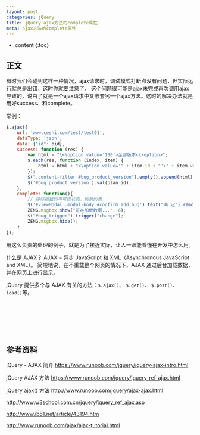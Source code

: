 ```yaml
---
layout: post
categories: jQuery
title: jQuery ajax方法的complete属性
meta: ajax方法的complete属性
---
```

* content
{:toc}

## 正文

有时我们会碰到这样一种情况，ajax请求时，调试模式打断点没有问题，但实际运行就总是出错，这时你就要注意了，
这个问题很可能是ajax未完成再次调用ajax导致的，说白了就是一个ajax请求中又嵌套另一个ajax方法。这时的解决办法就是用好success、和complete。
    
举例：
    
```javascript
$.ajax({
    url: 'www.ceshi.com/test/test01',
    dataType: 'json',
    data: {"id": pid},
    success: function (res) {
        var html = "\<\option value='100'>全部版本<\/option>";
        $.each(res, function (index, item) {
            html = html + "<\option value='" + item.id + "'>" + item.version_name + "<\/option>";
        });
        $(".content-filter #bug_product_version").empty().append(html);
        $('#bug_product_version').val(plan_id);
    },
    complete: function(){
        // 移除按钮的不可选状态，刷新列表
        $('#viewModal .modal-body #confirm_add_bug').text("确 定").removeAttr("disabled");
        ZENG.msgbox.show("正在加载数据...", 6);
        $("#bug_trigger").trigger("change");
        ZENG.msgbox.hide();
    }
}); 
```

用这么负责的处理的例子，就是为了接近实际，让人一眼能看懂在开发中怎么用。

什么是 AJAX？
AJAX = 异步 JavaScript 和 XML（Asynchronous JavaScript and XML）。
简短地说，在不重载整个网页的情况下，AJAX 通过后台加载数据，并在网页上进行显示。

jQuery 提供多个与 AJAX 有关的方法：`$.ajax()`、 `$.get()`、 `$.post()`、 `load()`等。

<br/><br/><br/><br/><br/>
## 参考资料 

jQuery - AJAX 简介 <https://www.runoob.com/jquery/jquery-ajax-intro.html>

jQuery AJAX 方法 <https://www.runoob.com/jquery/jquery-ref-ajax.html>

jQuery ajax() 方法 <http://www.runoob.com/jquery/ajax-ajax.html>

<http://www.w3school.com.cn/jquery/jquery_ref_ajax.asp>
    
<http://www.jb51.net/article/43194.htm>
    
<http://www.runoob.com/ajax/ajax-tutorial.html>

